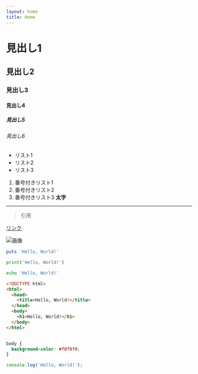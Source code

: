 ```yaml
---
layout: home
title: Home
---
```

# 見出し1
## 見出し2
### 見出し3
#### 見出し4
##### 見出し5
###### 見出し6

- リスト1
- リスト2
- リスト3

1. 番号付きリスト1
2. 番号付きリスト2
3. 番号付きリスト3
**太字**

---

> 引用

[リンク](https://www.google.com)

![画像](https://www.google.com/images/branding/googlelogo/1x/googlelogo_color_272x92dp.png)

```ruby
puts 'Hello, World!'
```

```python
print('Hello, World!')
```

```bash
echo 'Hello, World!'
```

```html
<!DOCTYPE html>
<html>
  <head>
    <title>Hello, World!</title>
  </head>
  <body>
    <h1>Hello, World!</h1>
  </body>
</html>
```

```css

body {
  background-color: #f0f0f0;
}

```

```javascript
console.log('Hello, World!');
```

